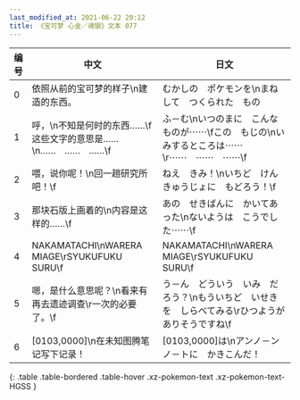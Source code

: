 ```yaml
---
last_modified_at: 2021-06-22 20:12
title: 《宝可梦 心金／魂银》文本 077
---
```

| 编号 | 中文 | 日文 |
| ---- | ---- | ---- |
| 0 | 依照从前的宝可梦的样子\n建造的东西。 | むかしの　ポケモンを\nまねして　つくられた　もの |
| 1 | 呼，\n不知是何时的东西……\f这些文字的意思是……\n……　……　……\f | ふ－む\nいつのまに　こんなものが⋯⋯\fこの　もじの\nいみするところは⋯⋯\r⋯⋯　⋯⋯　⋯⋯\f |
| 2 | 喂，说你呢！\n回一趟研究所吧！\f | ねえ　きみ！\nいちど　けんきゅうじょに　もどろう！\f |
| 3 | 那块石版上画着的\n内容是这样的……\f | あの　せきばんに　かいてあった\nないようは　こうでした⋯⋯\f |
| 4 | NAKAMATACHI\nWARERA　MIAGE\rSYUKUFUKU　SURU\f | NAKAMATACHI\nWARERA　MIAGE\rSYUKUFUKU　SURU\f |
| 5 | 嗯，是什么意思呢？\n看来有再去遗迹调查\r一次的必要了。\f | う－ん　どういう　いみ　だろう？\nもういちど　いせきを　しらべてみる\rひつようが　ありそうですね\f |
| 6 | [0103,0000]\n在未知图腾笔记写下记录！ | [0103,0000]は\nアンノ－ンノ－トに　かきこんだ！ |
{: .table .table-bordered .table-hover .xz-pokemon-text .xz-pokemon-text-HGSS }